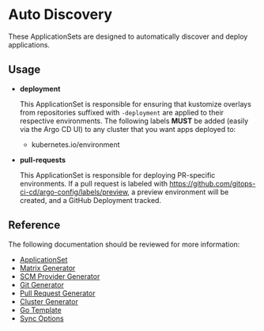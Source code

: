 # Auto Discovery

These ApplicationSets are designed to automatically discover and deploy applications.

## Usage

- **deployment**

  This ApplicationSet is responsible for ensuring that kustomize overlays from repositories suffixed with `-deployment` are applied to their respective environments. The following labels **MUST** be added (easily via the Argo CD UI) to any cluster that you want apps deployed to:

  - kubernetes.io/environment

- **pull-requests**

  This ApplicationSet is responsible for deploying PR-specific environments. If a pull request is labeled with <https://github.com/gitops-ci-cd/argo-config/labels/preview>, a preview environment will be created, and a GitHub Deployment tracked.

## Reference

The following documentation should be reviewed for more information:

- [ApplicationSet](https://argo-cd.readthedocs.io/en/latest/operator-manual/applicationset/)
- [Matrix Generator](https://argo-cd.readthedocs.io/en/latest/operator-manual/applicationset/Generators-Matrix/)
- [SCM Provider Generator](https://argo-cd.readthedocs.io/en/latest/operator-manual/applicationset/Generators-SCM-Provider/)
- [Git Generator](https://argo-cd.readthedocs.io/en/latest/operator-manual/applicationset/Generators-Git/)
- [Pull Request Generator](https://argo-cd.readthedocs.io/en/latest/operator-manual/applicationset/Generators-Pull-Request/)
- [Cluster Generator](https://argo-cd.readthedocs.io/en/latest/operator-manual/applicationset/Generators-Cluster/)
- [Go Template](https://argo-cd.readthedocs.io/en/latest/operator-manual/applicationset/GoTemplate/)
- [Sync Options](https://argo-cd.readthedocs.io/en/latest/user-guide/sync-options/)
